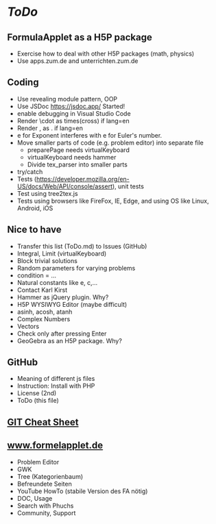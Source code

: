 # *ToDo* #

## FormulaApplet as a H5P package
* Exercise how to deal with other H5P packages (math, physics)
* Use apps.zum.de and unterrichten.zum.de 
## Coding
* Use revealing module pattern, OOP
* Use JSDoc https://jsdoc.app/ Started!
* enable debugging in Visual Studio Code
* Render \cdot as times(cross) if lang=en
* Render , as . if lang=en
* e for Exponent interferes with e for Euler's number.
* Move smaller parts of code (e.g. problem editor) into separate file
    * preparePage needs virtualKeyboard
    * virtualKeyboard needs hammer
    * Divide tex_parser into smaller parts
* try/catch
* Tests (https://developer.mozilla.org/en-US/docs/Web/API/console/assert), unit tests
* Test using tree2tex.js
* Tests using browsers like FireFox, IE, Edge, and using OS like Linux, Android, iOS

## Nice to have
* Transfer this list (ToDo.md) to Issues (GitHub)
* Integral, Limit (virtualKeyboard)
* Block trivial solutions
* Random parameters for varying problems
* condition = ...
* Natural constants like e, c,...
* Contact Karl Kirst
* Hammer as jQuery plugin. Why?
* H5P WYSIWYG Editor (maybe difficult)
* asinh, acosh, atanh
* Complex Numbers
* Vectors
* Check only after pressing Enter
* GeoGebra as an H5P package. Why?
## GitHub
* Meaning of different js files
* Instruction: Install with PHP
* License (2nd)
* ToDo (this file)
## [GIT Cheat Sheet](../../git-cheat.php "Spickzettel für GIT")
## www.formelapplet.de
* Problem Editor
* GWK
* Tree (Kategorienbaum)
* Befreundete Seiten
* YouTube HowTo (stabile Version des FA nötig)
* DOC, Usage
* Search with Phuchs
* Community, Support
